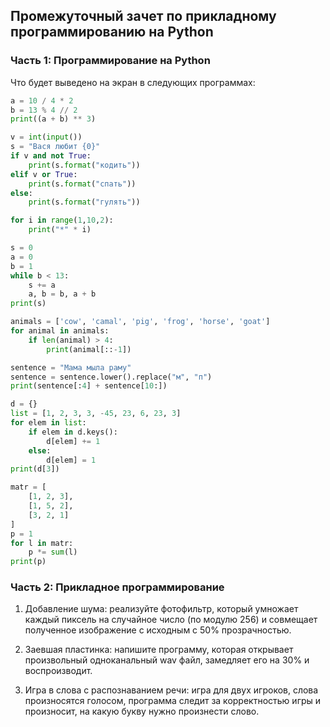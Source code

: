 ## Промежуточный зачет по прикладному программированию на Python

### Часть 1: Программирование на Python

Что будет выведено на экран в следующих программах:

```python
a = 10 / 4 * 2
b = 13 % 4 // 2
print((a + b) ** 3)
```
```python
v = int(input())
s = "Вася любит {0}"
if v and not True:
    print(s.format("кодить"))
elif v or True:
    print(s.format("спать"))
else:
    print(s.format("гулять"))
```
```python
for i in range(1,10,2):
    print("*" * i)
```
```python
s = 0
a = 0
b = 1
while b < 13:
    s += a
    a, b = b, a + b
print(s)
```
```python
animals = ['cow', 'camal', 'pig', 'frog', 'horse', 'goat']
for animal in animals:
    if len(animal) > 4:
        print(animal[::-1])
```
```python
sentence = "Мама мыла раму"
sentence = sentence.lower().replace("м", "п")
print(sentence[:4] + sentence[10:])
```
```python
d = {}
list = [1, 2, 3, 3, -45, 23, 6, 23, 3]
for elem in list:
    if elem in d.keys():
        d[elem] += 1
    else:
        d[elem] = 1
print(d[3])
```
```python
matr = [
    [1, 2, 3],
    [1, 5, 2],
    [3, 2, 1]
]
p = 1
for l in matr:
    p *= sum(l)
print(p)
```
### Часть 2: Прикладное программирование

1. Добавление шума: реализуйте фотофильтр, который умножает каждый пиксель на случайное число (по модулю 256) и совмещает полученное изображение с исходным с 50% прозрачностью.

2. Заевшая пластинка: напишите программу, которая открывает произвольный одноканальный wav файл, замедляет его на 30% и воспроизводит.

3. Игра в слова с распознаванием речи: игра для двух игроков, слова произносятся голосом, программа следит за корректностью игры и произносит, на какую букву нужно произнести слово.





